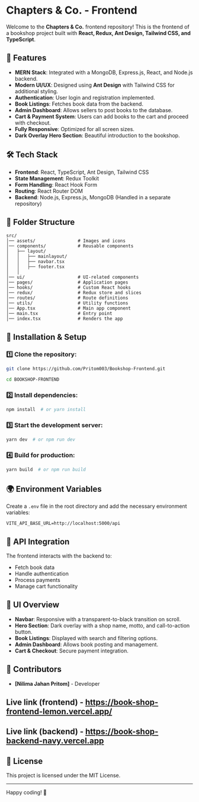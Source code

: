 # Chapters & Co. - Frontend

Welcome to the **Chapters & Co.** frontend repository! This is the frontend of a bookshop project built with **React, Redux, Ant Design, Tailwind CSS, and TypeScript**.

## 🚀 Features
- **MERN Stack**: Integrated with a MongoDB, Express.js, React, and Node.js backend.
- **Modern UI/UX**: Designed using **Ant Design** with Tailwind CSS for additional styling.
- **Authentication**: User login and registration implemented.
- **Book Listings**: Fetches book data from the backend.
- **Admin Dashboard**: Allows sellers to post books to the database.
- **Cart & Payment System**: Users can add books to the cart and proceed with checkout.
- **Fully Responsive**: Optimized for all screen sizes.
- **Dark Overlay Hero Section**: Beautiful introduction to the bookshop.

## 🛠 Tech Stack
- **Frontend**: React, TypeScript, Ant Design, Tailwind CSS
- **State Management**: Redux Toolkit
- **Form Handling**: React Hook Form
- **Routing**: React Router DOM
- **Backend**: Node.js, Express.js, MongoDB (Handled in a separate repository)

## 📂 Folder Structure
```
src/
│── assets/                # Images and icons
│── components/            # Reusable components
│   ├── layout/
│   │   ├── mainlayout/
│   │   ├── navbar.tsx
│   │   ├── footer.tsx
│   │
│── ui/                    # UI-related components
│── pages/                 # Application pages
│── hooks/                 # Custom React hooks
│── redux/                 # Redux store and slices
│── routes/                # Route definitions
│── utils/                 # Utility functions
│── App.tsx                # Main app component
│── main.tsx               # Entry point
│── index.tsx              # Renders the app
```

## 📌 Installation & Setup
### 1️⃣ Clone the repository:
```sh
git clone https://github.com/Pritom003/Bookshop-Frontend.git

cd BOOKSHOP-FRONTEND
```

### 2️⃣ Install dependencies:
```sh
npm install  # or yarn install
```

### 3️⃣ Start the development server:
```sh
yarn dev  # or npm run dev
```

### 4️⃣ Build for production:
```sh
yarn build  # or npm run build
```

## 🌍 Environment Variables
Create a `.env` file in the root directory and add the necessary environment variables:
```env
VITE_API_BASE_URL=http://localhost:5000/api
```

## 🔗 API Integration
The frontend interacts with the backend to:
- Fetch book data
- Handle authentication
- Process payments
- Manage cart functionality

## 📸 UI Overview
- **Navbar**: Responsive with a transparent-to-black transition on scroll.
- **Hero Section**: Dark overlay with a shop name, motto, and call-to-action button.
- **Book Listings**: Displayed with search and filtering options.
- **Admin Dashboard**: Allows book posting and management.
- **Cart & Checkout**: Secure payment integration.

## 👥 Contributors
- **[Nilima Jahan Pritom]** - Developer

## Live link (frontend)  -  https://book-shop-frontend-lemon.vercel.app/
## Live link (backend) -  https://book-shop-backend-navy.vercel.app


## 📜 License
This project is licensed under the MIT License.

---
Happy coding! 🚀
